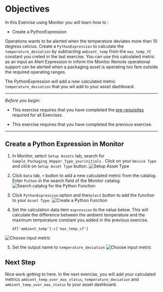 # Objectives
In this Exercise using Monitor you will learn how to :

* Create a PythonExpression

Operations wants to be alerted when the temperature deviates more than 10 degress celcius.   Create a `PythonExpression` 
to calculate the `temperature_deviation` by subtracting  `ambient_temp` from the `max_temp_YI` constant you creted in 
the last exercise.  You can use this calculated metric as an input an Alert Expression in inform the  Monitor Remote 
operational support can be alerted  when a packaging asset is operating too fare outside  the required  operating ranges.  

The PythonExpression will add a new calculated metric `temperature_deviation` that you wil add to your asset dashboard.

---

*Before you begin:*  

- This exercise requires that you have completed the [pre-requisites](../prereqs) required for all Exercises.

- This exercise requires that you have completed the previous exercise.

---

## Create a Python Expression in Monitor

1. In Monitor, select `Setup Assets` tab, search for `Sample_Packaging_Hopper_Type_yourinitials` .
Click on your `Device Type` and click on `Setup Asset Type` button.  ![Setup Asset Type](/img/monitor_8.5/fun03.png) 

2.  Click `Data` tab, `+` button  to add a new calculated metric from the catalog. Enter `Puthon` in the search field of 
the Monitor catalog. ![Search catalog for the Python Function](/img/monitor_8.5/fun05.png)

3.  Click `PythonExpression` option and the`Select` button to add the function to your `Asset Type`.  ![Create a Python Function](/img/monitor_8.5/fun28.png) &nbsp;

4.  Set the calculation data item `expression` to the value below.  This will calculate the difference between the ambient 
temperature and the maximum temperature constant you added in the previous exercise.
  
    ```
    df['ambient_temp']-c['max_temp_cf']
    ```

 ![Choose input metric](/img/monitor_8.5/fun08.png) &nbsp;

5.  Set the output name to `temperature_deviation`   ![Choose input metric](/img/monitor_8.5/fun34.png)

## Next Step
Nice work getting to here.  In the next exercise, you will add your calculated metrics `ambient_temp_over_max_status`, 
 `temperature_deviation` and `ambient_temp_over_max_status` to your asset dashboard.
